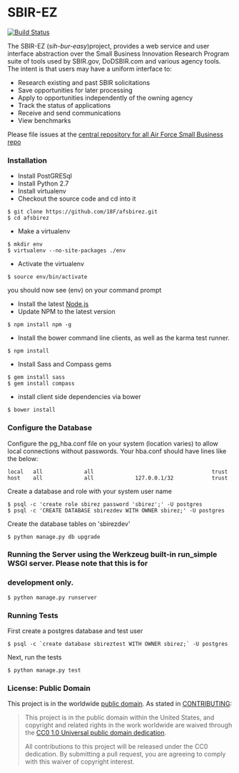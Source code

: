 SBIR-EZ
========
[![Build Status](https://travis-ci.org/18F/afsbirez.svg?branch=master)](https://travis-ci.org/18F/afsbirez)

The SBIR-EZ (_sih-bur-easy_)project, provides a web service and user interface abstraction over the Small Business Innovation Research Program suite of tools used by SBIR.gov, DoDSBIR.com and various agency tools. The intent is that users may have a uniform interface to:

* Research existing and past SBIR solicitations
* Save opportunities for later processing
* Apply to opportunities independently of the owning agency
* Track the status of applications
* Receive and send communications
* View benchmarks

Please file issues at the [central repository for all Air Force Small Business repo](https://github.com/18f/afsmallbiz/issues?labels=Product%3A+SBIR&page=1&state=open)

### Installation
* Install PostGRESql
* Install Python 2.7
* Install virtualenv
* Checkout the source code and cd into it
```
$ git clone https://github.com/18F/afsbirez.git
$ cd afsbirez
```
* Make a virtualenv
```
$ mkdir env
$ virtualenv --no-site-packages ./env
```
* Activate the virtualenv
```
$ source env/bin/activate
```
you should now see (env) on your command prompt

* Install the latest [Node.js](http://nodejs.org/download/)
* Update NPM to the latest version 
```
$ npm install npm -g
```
* Install the bower command line clients, as well as the karma test runner. 
```
$ npm install
```

* Install Sass and Compass gems
```
$ gem install sass
$ gem install compass
```

* install client side dependencies via bower
```
$ bower install
```

### Configure the Database
Configure the pg_hba.conf file on your system (location varies) to allow local connections without passwords. Your hba.conf should have
lines like the below:
```
local   all             all                                     trust
host    all             all             127.0.0.1/32            trust
```

Create a database and role with your system user name
```
$ psql -c 'create role sbirez password 'sbirez';' -U postgres
$ psql -c 'CREATE DATABASE sbirezdev WITH OWNER sbirez;' -U postgres
```

Create the database tables on 'sbirezdev'
```
$ python manage.py db upgrade
```

### Running the Server using the Werkzeug built-in run_simple WSGI server. Please note that this is for
### development only.

```
$ python manage.py runserver
```

### Running Tests

First create a postgres database and test user

```
$ psql -c `create database sbireztest WITH OWNER sbirez;` -U postgres
```

Next, run the tests
```
$ python manage.py test
```

### License: Public Domain

This project is in the worldwide [public domain](LICENSE.md). As stated in [CONTRIBUTING](CONTRIBUTING.md):

> This project is in the public domain within the United States, and copyright and related rights in the work worldwide are waived through the [CC0 1.0 Universal public domain dedication](https://creativecommons.org/publicdomain/zero/1.0/).
>
> All contributions to this project will be released under the CC0 dedication. By submitting a pull request, you are agreeing to comply with this waiver of copyright interest.
